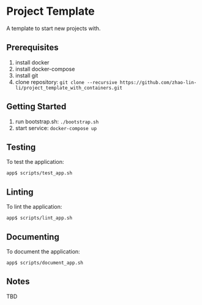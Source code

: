 # Project Template
A template to start new projects with.

Prerequisites
-------------
1. install docker
1. install docker-compose
1. install git
1. clone repository: `git clone --recursive https://github.com/zhao-lin-li/project_template_with_containers.git`

Getting Started
---------------
1. run bootstrap.sh: `./bootstrap.sh`
1. start service: `docker-compose up`

Testing
-------
To test the application:

    app$ scripts/test_app.sh

Linting
-------
To lint the application:

    app$ scripts/lint_app.sh

Documenting
-----------
To document the application:

    app$ scripts/document_app.sh

Notes
-----
TBD

